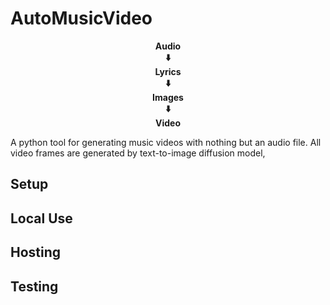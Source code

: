 # AutoMusicVideo

<p align="center" style="font-weight: bold">
Audio
</br>
⬇️ 
</br>  
Lyrics
</br>
⬇️
</br>
Images
</br>
⬇️
</br>
Video
</p>

A python tool for generating music videos with nothing but an audio file. All video frames are generated by text-to-image diffusion model,


## Setup

## Local Use

## Hosting

## Testing

